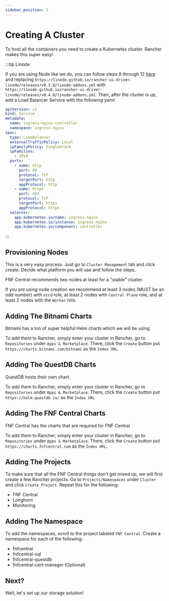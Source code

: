 ```yaml
---
sidebar_position: 2
---
```


# Creating A Cluster

To host all the containers you need to create a Kubernetes cluster. Rancher makes this super easy!

:::tip Linode

If you are using Node like we do, you can follow steps 8 through 12 [here](https://www.linode.com/docs/guides/how-to-deploy-kubernetes-on-linode-with-rancher-2-x/#provision-a-cluster) and replacing `https://linode.github.io/rancher-ui-driver-linode/releases/v0.3.0/linode-addons.yml` with `https://linode.github.io/rancher-ui-driver-linode/releases/v0.4.0/linode-addons.yml`. Then, after the cluster is up, add a Load Balancer Service with the following yaml:

```yaml
apiVersion: v1
kind: Service
metadata:
  name: ingress-nginx-controller
  namespace: ingress-nginx
spec:
  type: LoadBalancer
  externalTrafficPolicy: Local
  ipFamilyPolicy: SingleStack
  ipFamilies:
    - IPv4
  ports:
    - name: http
      port: 80
      protocol: TCP
      targetPort: http
      appProtocol: http
    - name: https
      port: 443
      protocol: TCP
      targetPort: https
      appProtocol: https
  selector:
    app.kubernetes.io/name: ingress-nginx
    app.kubernetes.io/instance: ingress-nginx
    app.kubernetes.io/component: controller
```

:::

## Provisioning Nodes

This is a very easy process. Just go to `Cluster Management` tab and click create. Decide what platform you will use and follow the steps.

FNF Central recommends two nodes at least for a "stable" cluster.

If you are using node creation we recommend at least 3 nodes (MUST be an odd number) with `etcd` role, at least 2 nodes with `Control Plane` role, and at least 2 nodes with the `Worker` role.

## Adding The Bitnami Charts

Bitnami has a ton of super helpful Helm charts which we will be using.

To add them to Rancher, simply enter your cluster in Rancher, go to `Repositories` under `Apps & Marketplace`. There, click the `Create` button put `https://charts.bitnami.com/bitnami` as the `Index URL`.

## Adding The QuestDB Charts

QuestDB hosts their own chart.

To add them to Rancher, simply enter your cluster in Rancher, go to `Repositories` under `Apps & Marketplace`. There, click the `Create` button put `https://helm.questdb.io/` as the `Index URL`

## Adding The FNF Central Charts

FNF Central has the charts that are required for FNF Central

To add them to Rancher, simply enter your cluster in Rancher, go to `Repositories` under `Apps & Marketplace`. There, click the `Create` button put `https://charts.fnfcentral.com` as the `Index URL`.

## Adding The Projects

To make sure that all the FNF Central things don't get mixed up, we will first create a few Rancher projects. Go to `Projects/Namespaces` under `Cluster` and click `Create Project`. Repeat this for the following:

- FNF Central
- Longhorn
- Monitoring

## Adding The Namespace

To add the namespaces, scroll to the project labeled `FNF Central`. Create a namespace for each of the following:

- fnfcentral
- fnfcentral-sql
- fnfcentral-questdb
- fnfcentral-cert-manager (Optional)

## Next?

Well, let's set up our storage solution!
